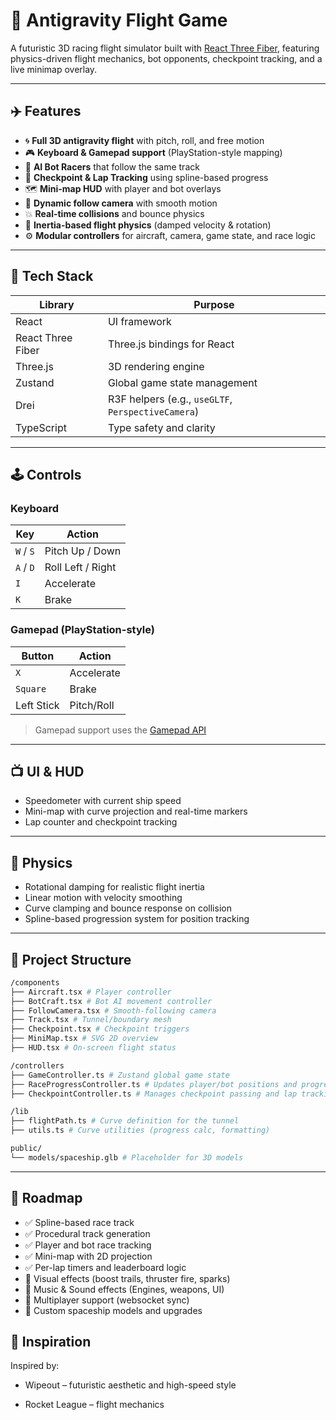 # 🚀 Antigravity Flight Game

A futuristic 3D racing flight simulator built with [React Three Fiber](https://github.com/pmndrs/react-three-fiber), featuring physics-driven flight mechanics, bot opponents, checkpoint tracking, and a live minimap overlay.

---

## ✈️ Features

- 🌀 **Full 3D antigravity flight** with pitch, roll, and free motion
- 🎮 **Keyboard & Gamepad support** (PlayStation-style mapping)
- 🤖 **AI Bot Racers** that follow the same track
- 🧭 **Checkpoint & Lap Tracking** using spline-based progress
- 🗺️ **Mini-map HUD** with player and bot overlays
- 🎥 **Dynamic follow camera** with smooth motion
- 💥 **Real-time collisions** and bounce physics
- 🧠 **Inertia-based flight physics** (damped velocity & rotation)
- ⚙️ **Modular controllers** for aircraft, camera, game state, and race logic

---

## 🧩 Tech Stack

| Library           | Purpose                                            |
| ----------------- | -------------------------------------------------- |
| React             | UI framework                                       |
| React Three Fiber | Three.js bindings for React                        |
| Three.js          | 3D rendering engine                                |
| Zustand           | Global game state management                       |
| Drei              | R3F helpers (e.g., `useGLTF`, `PerspectiveCamera`) |
| TypeScript        | Type safety and clarity                            |

---

## 🕹️ Controls

### Keyboard

| Key       | Action            |
| --------- | ----------------- |
| `W` / `S` | Pitch Up / Down   |
| `A` / `D` | Roll Left / Right |
| `I`       | Accelerate        |
| `K`       | Brake             |

### Gamepad (PlayStation-style)

| Button     | Action     |
| ---------- | ---------- |
| `X`        | Accelerate |
| `Square`   | Brake      |
| Left Stick | Pitch/Roll |

> Gamepad support uses the [Gamepad API](https://developer.mozilla.org/en-US/docs/Web/API/Gamepad_API)

---

## 📺 UI & HUD

- Speedometer with current ship speed
- Mini-map with curve projection and real-time markers
- Lap counter and checkpoint tracking

---

## 🧠 Physics

- Rotational damping for realistic flight inertia
- Linear motion with velocity smoothing
- Curve clamping and bounce response on collision
- Spline-based progression system for position tracking

---

## 📁 Project Structure

```bash
/components
├── Aircraft.tsx # Player controller
├── BotCraft.tsx # Bot AI movement controller
├── FollowCamera.tsx # Smooth-following camera
├── Track.tsx # Tunnel/boundary mesh
├── Checkpoint.tsx # Checkpoint triggers
├── MiniMap.tsx # SVG 2D overview
├── HUD.tsx # On-screen flight status

/controllers
├── GameController.ts # Zustand global game state
├── RaceProgressController.ts # Updates player/bot positions and progress
├── CheckpointController.ts # Manages checkpoint passing and lap tracking

/lib
├── flightPath.ts # Curve definition for the tunnel
├── utils.ts # Curve utilities (progress calc, formatting)

public/
└── models/spaceship.glb # Placeholder for 3D models
```

---

## 🏁 Roadmap

- ✅ Spline-based race track
- ✅ Procedural track generation
- ✅ Player and bot race tracking
- ✅ Mini-map with 2D projection
- ✅ Per-lap timers and leaderboard logic
- 🔲 Visual effects (boost trails, thruster fire, sparks)
- 🔲 Music & Sound effects (Engines, weapons, UI)
- 🔲 Multiplayer support (websocket sync)
- 🔲 Custom spaceship models and upgrades

## 🧠 Inspiration

Inspired by:

- Wipeout – futuristic aesthetic and high-speed style

- Rocket League – flight mechanics
